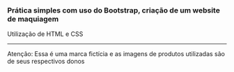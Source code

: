 <h3> Prática simples com uso do Bootstrap, criação de um website de maquiagem </h3>

<p>Utilização de HTML e CSS</p>
<hr>
<p>Atenção: Essa é uma marca fictícia e as imagens de produtos utilizadas são de seus respectivos donos<p>
